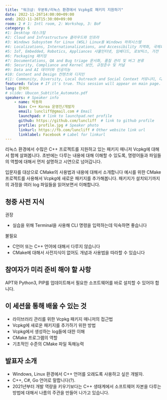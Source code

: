 ```yaml
---
title: "워크샵: 우분투/리눅스 환경에서 Vcpkg로 패키지 지원하기"
date: 2022-11-26T14:00:00+09:00
end: 2022-11-26T15:30:00+09:00
room: 2 # 1: Intl room, 2: Workshop, 3: BoF
category: 6
#1: Desktop 데스크탑
#2: Cloud and Infrastructure 클라우드와 인프라
#3: Windows Subsystem for Linux (WSL) Linux용 Windows 하위시스템
#4: Localizations, Internationalizations, and Accessibility 지역화, 국제화 및 접근성
#5: IoT, Embedded, Robotics, Appliances 사물인터넷, 임베디드, 로보틱스, 가전
#6: Packaging 패키징
#7: Documentations, QA and Bug triage 문서화, 품질 관리 및 버그 분류
#8: Security, Compliance and Kernel 보안, 규정준수 및 커널
#9: Data and AI 데이터와 인공지능
#10: Content and Design 컨텐츠와 디지인
#11: Community, Diversity, Local Outreach and Social Context 커뮤니티, 다양성, 지역 사회 협력과 사회적 관점
featured: false # If it's true. This session will appear on main page.
lang: 한국어
# slide: Ubucon_Subtitle_Automate.pdf
speakers: # Speaker info
    - name: 박동하
      bio: C++ Korea 운영진/개발자
      email: luncliff@gmail.com # Email
      launchpad: # link to launchpad.net profile
      github: https://github.com/luncliff  # link to github profile
      profile: profile.jpg # Speaker photo
      linkurl: https://fb.com/luncliff # Other website link url
      linklabel: Facebook # Label for linkurl
---
```

리눅스 환경에서 수많은 C++ 프로젝트를 지원하고 있는 패키지 매니저 Vcpkg에 대해서 함께 살펴봅니다.
초반에는 다루는 내용에 대해 이해할 수 있도록, 명령어들과 파일들의 역할에 대해서 먼저 설명하고 시연으로 넘어갑니다.

입문자를 대상으로 CMake의 사용법과 내용에 대해서 소개합니다
예시를 위한 CMake 프로젝트를 사용해서 Vcpkg에 새로운 패키지를 추가해봅니다.
패키지가 설치되기까지의 과정을 여러 log 파일들을 읽어보면서 이해합니다.

## 청중 사전 지식

권장
- 실습을 위해 Terminal을 사용해 CLI 명령을 입력하는데 익숙하면 좋습니다

불필요
- C언어 또는 C++ 언어에 대해서 다루지 않습니다
- CMake에 대해서 사전지식이 없어도 개념과 사용법을 따라할 수 있습니다

## 참여자가 미리 준비 해야 할 사항
APT와 Python3, PIP를 업데이트해서 필요한 소프트웨어를 바로 설치할 수 있어야 합니다.

## 이 세션을 통해 배울 수 있는 것
- 라이브러리 관리를 위한 Vcpkg 패키지 매니저의 접근법
- Vcpkg에 새로운 패키지를 추가하기 위한 방법
- Vcpkg에서 생성하는 log들에 대한 이해
- CMake 프로그램의 역할
- 기초적인 수준의 CMake 파일 독해능력

## 발표자 소개
- Windows, Linux 환경에서 C++ 언어를 오래도록 사용하고 싶은 개발자. 
- C++, C#, Go 언어로 말합니다(?). 
- 2021년부터 개발 역량을 키우기보다는 C++ 생태계에서 소프트웨어 자본을 다루는 방법에 대해서 나름의 주관을 만들어 나가고 있습니다.
